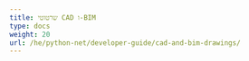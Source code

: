 ```yaml
---
title: שרטוטי CAD ו-BIM
type: docs
weight: 20
url: /he/python-net/developer-guide/cad-and-bim-drawings/
---
```

